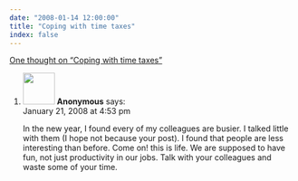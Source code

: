 ```yaml
---
date: "2008-01-14 12:00:00"
title: "Coping with time taxes"
index: false
---
```


[One thought on &ldquo;Coping with time taxes&rdquo;](/lemire/blog/2008/01-14-coping-with-time-taxes)

<ol class="comment-list">
<li id="comment-49691" class="comment even thread-even depth-1">
<div class="comment-author vcard">
<img alt src="https://secure.gravatar.com/avatar/?s=56&#038;d=mm&#038;r=g" srcset="https://secure.gravatar.com/avatar/?s=112&#038;d=mm&#038;r=g 2x" class="avatar avatar-56 photo avatar-default" height="56" width="56" decoding="async" /> <b class="fn">Anonymous</b> <span class="says">says:</span> </div>
<div class="comment-metadata"><time datetime="2008-01-21T16:53:51+00:00">January 21, 2008 at 4:53 pm</time></a> </div>
<div class="comment-content">
<p>In the new year, I found every of my colleagues are busier. I talked little with them (I hope not because your post). I found that people are less interesting than before. Come on! this is life. We are supposed to have fun, not just productivity in our jobs. Talk with your colleagues and waste some of your time.</p>
</div>
</li>
</ol>
